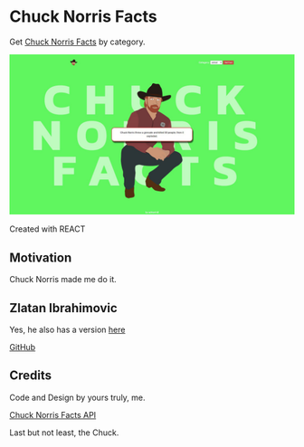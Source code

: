 # Chuck Norris Facts

Get [Chuck Norris Facts](https://adriapujol.github.io/norrisfacts/) by category.

<a href="https://adriapujol.github.io/norrisfacts/"><img src="images/norrisfacts.JPG" title="ChuckNorrisFacts" alt="ChuckNorrisFacts"></a>

Created with REACT 

## Motivation

Chuck Norris made me do it.

## Zlatan Ibrahimovic

Yes, he also has a version [here](https://adriapujol.github.io/zlatanfacts/)

[GitHub](https://github.com/adriapujol/zlatanfacts)

## Credits

Code and Design by yours truly, me.

[Chuck Norris Facts API](https://api.chucknorris.io/)

Last but not least, the Chuck.
